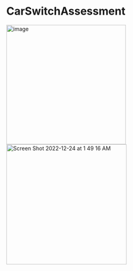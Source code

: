 # CarSwitchAssessment
 
<img width="313" alt="image" src="https://user-images.githubusercontent.com/49291906/209404315-303e4d5d-4905-4d88-9f34-595f73b29b77.png">
<img width="315" alt="Screen Shot 2022-12-24 at 1 49 16 AM" src="https://user-images.githubusercontent.com/49291906/209404327-de8c5dbd-5e65-42ea-8e93-610a3ef84d1e.png">
